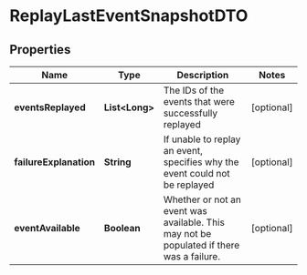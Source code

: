 # ReplayLastEventSnapshotDTO

## Properties
Name | Type | Description | Notes
------------ | ------------- | ------------- | -------------
**eventsReplayed** | **List&lt;Long&gt;** | The IDs of the events that were successfully replayed |  [optional]
**failureExplanation** | **String** | If unable to replay an event, specifies why the event could not be replayed |  [optional]
**eventAvailable** | **Boolean** | Whether or not an event was available. This may not be populated if there was a failure. |  [optional]
